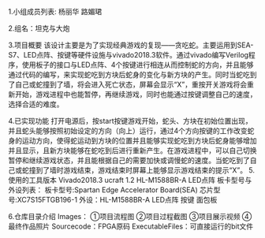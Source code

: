 1.小组成员列表: 杨丽华 路媚珺

2.组名：坦克与大炮

3.项目概要
该设计主要是为了实现经典游戏的复现——贪吃蛇。主要运用到SEA-S7、LED点阵、按键等硬件设施与vivado2018.3软件。通过vivado编写Verilog程序，使用板子的接口与LED点阵、4个按键进行相连从而控制蛇的方向，并且能够通过代码的编写，来实现蛇吃到方块后蛇身的变化与新方块的产生。同时当蛇吃到了自己或蛇撞到了墙，将会进入死亡状态，屏幕会显示“X”，重按开关游戏将会重新开始，游戏进程中也能暂停，再继续游戏，同时也能通过按键调整自己的速度，选择合适的难度。

4.已实现功能
打开电源后，按start按键游戏开始，蛇头、方块在初始位置出现，并且蛇头能够按照初始设定的方向（向上）运行，通过4个方向按键的工作改变蛇身的运动方向，使得蛇运动到方块的位置并且能够实现蛇吃到方块后蛇身能够增加并且显示，且新方块能够在蛇吃到后进行重新产生。在游戏进程中，可以自己切换暂停和继续游戏状态，并且能根据自己的需要加快或调慢蛇的速度。当蛇吃到了自己或蛇撞到了墙时游戏结束，游戏结束时屏幕上能够显示游戏结束的提示“X”。
5.使用的工具版本
Vivado2018.3  ucraft 1.2  HL-M1588BR-A LED点阵
板卡型号与外设列表：
板卡型号:Spartan Edge Accelerator Board(SEA)
芯片型号:XC7S15FTGB196-1
外设：HL-M1588BR-A LED点阵  按键  面包板 

6.仓库⽬录介绍
Images：
①项目流程图
②项目过程截图
③项目展示视频
④最终作品照片
Sourcecode：FPGA原码
ExecutableFiles：可直接运行的bit文件
